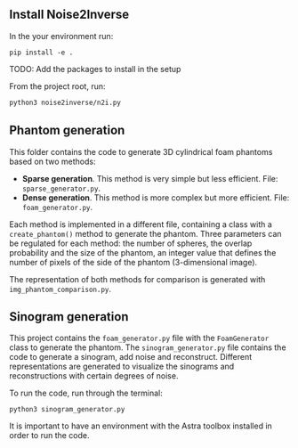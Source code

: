 ## Install Noise2Inverse

In the your environment run:

```
pip install -e .
```

TODO: Add the packages to install in the setup

From the project root, run:

```bash
python3 noise2inverse/n2i.py
```


## Phantom generation

This folder contains the code to generate 3D cylindrical foam phantoms based on two methods:

- **Sparse generation**. This method is very simple but less efficient. File: `sparse_generator.py`.
- **Dense generation**. This method is more complex but more efficient. File: `foam_generator.py`.

Each method is implemented in a different file, containing a class with a `create_phantom()` method to generate the phantom. Three
parameters can be regulated for each method: the number of spheres, the overlap probability and the size of the phantom,
an integer value that defines the number of pixels of the side of the phantom (3-dimensional image).

The representation of both methods for comparison is generated with `img_phantom_comparison.py`.

## Sinogram generation

This project contains the `foam_generator.py` file with the `FoamGenerator` class to generate the phantom. The `sinogram_generator.py` file contains the code to generate a sinogram, add noise and reconstruct. Different representations are generated to visualize the sinograms and reconstructions with certain degrees of noise.

To run the code, run through the terminal:

```
python3 sinogram_generator.py
```

It is important to have an environment with the Astra toolbox installed in order to run the code.
